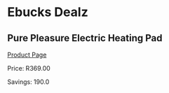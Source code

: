 
# Ebucks Dealz
## Pure Pleasure Electric Heating Pad
[Product Page](https://www.ebucks.com/web/shop/productSelected.do?prodId=1136292392&catId=1157551316)

Price: R369.00

Savings: 190.0


	